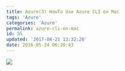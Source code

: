 ```yaml
---
title: Azure(3) HowTo Use Azure CLI on Mac
tags: 'Azure'
categories: 'Azure'
permalink: azure-cli-on-mac
id: 55
updated: '2017-04-21 13:32:20'
date: 2016-05-24 06:20:43
---
```


![](http://samzong.oss-cn-shenzhen.aliyuncs.com/2016/05/D50E240D-1468-486F-8CA7-C5D3DC7463DE.png)

